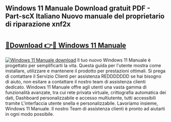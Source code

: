 ## Windows 11 Manuale Download gratuit PDF - Part-scX Italiano Nuovo manuale del proprietario di riparazione xnf2x

# <h2><a href="http://df9g55.blite.top/?on=Windows+11+Manuale">🔗Download 👉🔴 Windows 11 Manuale</a></h2>

[![Windows 11 Manuale download](https://i.imgur.com/lujVjoI.png)](http://df9g55.blite.top/?on=Windows+11+Manuale)
Il tuo nuovo Windows 11 Manuale è progettato per semplificarti la vita. Questa guida per l'utente mostra come installare, utilizzare e mantenere il prodotto per prestazioni ottimali. Si prega di contattare il Servizio Clienti per assistenza REDDDDDDD se hai bisogno di aiuto, non esitare a contattare il nostro team di assistenza clienti dedicato. Windows 11 Manuale offre agli utenti una vasta gamma di funzionalità avanzate, tra cui rete privata virtuale, crittografia automatica dei dati, Dashboard personalizzabile e accesso multiutente, tutti accessibili tramite L'interfaccia utente snella e personalizzabile. Lavoriamo insieme, Windows 11 Manuale. Il nostro Team di assistenza clienti è pronto ad aiutarti in ogni modo possibile.
